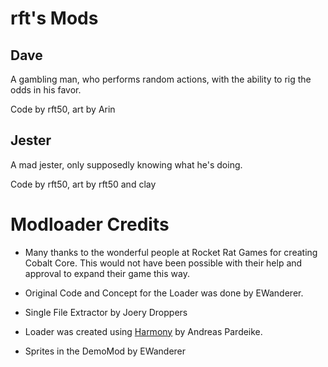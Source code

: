 # rft's Mods
## Dave
A gambling man, who performs random actions, with the ability to rig the odds in his favor.

Code by rft50, art by Arin

## Jester
A mad jester, only supposedly knowing what he's doing.

Code by rft50, art by rft50 and clay

# Modloader Credits
* Many thanks to the wonderful people at Rocket Rat Games for creating Cobalt Core. This would not have been possible with their help and approval to expand their game this way.

* Original Code and Concept for the Loader was done by EWanderer.
* Single File Extractor by Joery Droppers
* Loader was created using [Harmony](https://github.com/pardeike/Harmony) by Andreas Pardeike.
* Sprites in the DemoMod by EWanderer
